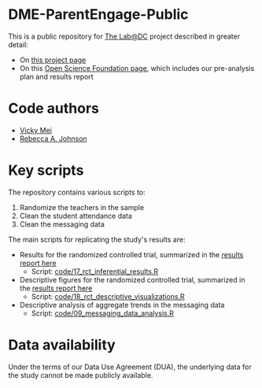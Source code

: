 # DME-ParentEngage-Public

This is a public repository for <a href="https://thelabprojects.dc.gov/" target="_blank">The Lab@DC</a> project described in greater detail:
- On [this project page](https://thelabprojects.dc.gov/parent-engagement)
- On this [Open Science Foundation page](https://osf.io/23b87/), which includes our pre-analysis plan and results report

# Code authors

- [Vicky Mei](https://www.linkedin.com/in/vickymei)
- [Rebecca A. Johnson](https://www.rebeccajohnson.io/)

# Key scripts 

The repository contains various scripts to:

  1. Randomize the teachers in the sample
  2. Clean the student attendance data
  3. Clean the messaging data 

The main scripts for replicating the study's results are:

- Results for the randomized controlled trial, summarized in the [results report here](https://osf.io/ujvpg)
    - Script: [code/17_rct_inferential_results.R](https://github.com/thelabdc/DME-ParentEngage-Public/blob/main/code/17_rct_inferential_results.R) 
- Descriptive figures for the randomized controlled trial, summarized in the [results report here](https://osf.io/ujvpg)
    - Script: [code/18_rct_descriptive_visualizations.R](https://github.com/thelabdc/DME-ParentEngage-Public/blob/main/code/18_rct_descriptive_visualizations.R)
- Descriptive analysis of aggregate trends in the messaging data
    - Script: [code/09_messaging_data_analysis.R](https://github.com/thelabdc/DME-ParentEngage-Public/blob/main/code/09_messaging_data_analysis.R)

# Data availability

Under the terms of our Data Use Agreement (DUA), the underlying data for the study cannot be made publicly available. 
